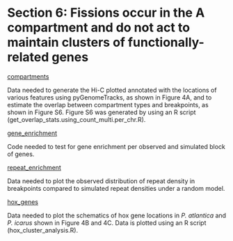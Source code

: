 # Section 6: Fissions occur in the A compartment and do not act to maintain clusters of functionally-related genes

[compartments](<https://github.com/charlottewright/P_atlantica_genome/tree/main/6_fissions/compartments/>)

Data needed to generate the Hi-C plotted annotated with the locations of various features using pyGenomeTracks, as shown in Figure 4A, and to estimate the overlap between compartment types and breakpoints, as shown in Figure S6. Figure S6 was generated by using an R script (get_overlap_stats.using_count_multi.per_chr.R). 

[gene_enrichment](<https://github.com/charlottewright/P_atlantica_genome/tree/main/6_fissions/gene_enrichment>)

Code needed to test for gene enrichment per observed and simulated block of genes.

[repeat_enrichment](<https://github.com/charlottewright/P_atlantica_genome/tree/main/6_fissions/repeat_enrichment/>)

Data needed to plot the observed distribution of repeat density in breakpoints compared to simulated repeat densities under a random model.

[hox_genes](<https://github.com/charlottewright/P_atlantica_genome/tree/main/6_fissions/hox_genes/>)

Data needed to plot the schematics of hox gene locations in *P. atlantica* and *P. icarus* shown in Figure 4B and 4C. Data is plotted using an R script (hox_cluster_analysis.R).
